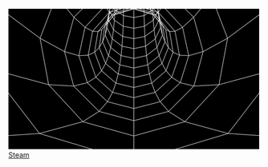 ![alt text](4d59f15a633b8b448dd01a298c121ad9.gif) 
[Steam](https://steamcommunity.com/id/yourrbestfriend/)



